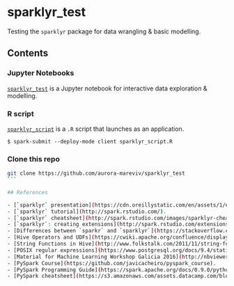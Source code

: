 # sparklyr_test
Testing the `sparklyr` package for data wrangling &amp; basic modelling.

## Contents

### Jupyter Notebooks
[`sparklyr_test`](./sparklyr_test.ipynb) is a Jupyter notebook for interactive data exploration & modelling.

<!--[`sparklyr_test2`](./sparklyr_test2.ipynb) is another Jupyter notebook for interactive data exploration & modelling with a -much- bigger dataset. Visualize it in [nbviewer.jupyter.org](http://nbviewer.jupyter.org/github/aurora-mareviv/sparklyr_test/blob/master/sparklyr_test2.ipynb#Returning-to-sparklyr)-->


### R script
[`sparklyr_script`](./sparklyr_script.R) is a `.R` script that launches as an application.

    $ spark-submit --deploy-mode client sparklyr_script.R


### Clone this repo

```sh
git clone https://github.com/aurora-mareviv/sparklyr_test
``` 

## References 

- [`sparklyr` presentation](https://cdn.oreillystatic.com/en/assets/1/event/193/Sparklyr_%20An%20R%20interface%20for%20Apache%20Spark%20Presentation.pdf)
- [`sparklyr` tutorial](http://spark.rstudio.com/).
- [`sparklyr` cheatsheet](http://spark.rstudio.com/images/sparklyr-cheatsheet.pdf).
- [`sparklyr`: creating extensions](http://spark.rstudio.com/extensions.html).
- [Differences between `sparkr` and `sparklyr`](https://stackoverflow.com/questions/39494484/sparkr-vs-sparklyr).
- [Hive Operators and UDFs](https://cwiki.apache.org/confluence/display/Hive/LanguageManual+UDF).
- [String Functions in Hive](http://www.folkstalk.com/2011/11/string-functions-in-hive.html).
- [POSIX regular expressions](https://www.postgresql.org/docs/9.4/static/functions-matching.html#FUNCTIONS-POSIX-REGEXP).
- [Material for Machine Learning Workshop Galicia 2016](http://nbviewer.jupyter.org/github/javicacheiro/machine_learning_galicia_2016/blob/master/notebooks/sentiment_analysis-amazon_books.ipynb).
- [PySpark Course](https://github.com/javicacheiro/pyspark_course).
- [PySpark Programming Guide](https://spark.apache.org/docs/0.9.0/python-programming-guide.html).
- [PySpark cheatsheet](https://s3.amazonaws.com/assets.datacamp.com/blog_assets/PySpark_SQL_Cheat_Sheet_Python.pdf).
